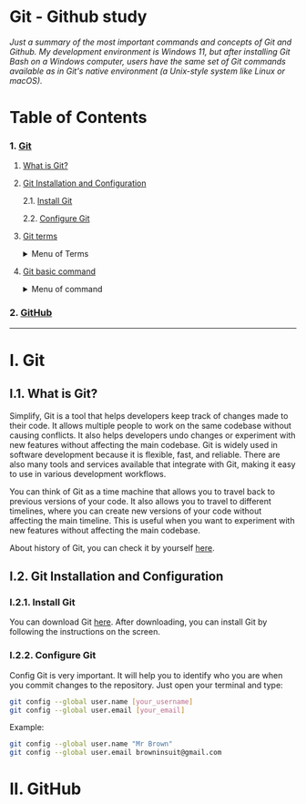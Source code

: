 # Git - Github study

<p><i>Just a summary of the most important commands and concepts of Git and Github. My development environment is Windows 11, but after installing Git Bash on a Windows computer, users have the same set of Git commands available as in Git's native environment (a Unix-style system like Linux or macOS).</i></p>

# Table of Contents

### 1. [Git](#I-git)

1. [What is Git?](#I-1-what-is-git)
2. [Git Installation and Configuration](#I-2-git-installation-and-configuration)

   2.1. [Install Git](#I-2-1-install-git)

   2.2. [Configure Git](#I-2-2-configure-git)

3. [Git terms](#I-3-git-terms)
   <details>
       <summary>Menu of Terms</summary>

   3.1. [Repository](#I-3-1-repository)

   3.2. [Working directory](#I-3-2-working-directory)

   3.3. [Staging area](#I-3-3-staging-area)

   3.4. [Commit](#I-3-4-commit)

   3.5. [Branch](#I-3-5-branch)

   3.6. [Merge](#I-3-6-merge)

   3.8. [Fork](#I-3-8-fork)

   3.9. [Pull request](#I-3-9-pull-request)

   3.10. [Clone](#I-3-10-clone)

   3.11. [Push](#I-3-11-push)

   3.12. [Pull](#I-3-12-pull)

   3.13. [Fetch](#I-3-13-fetch)

   3.14. [Remote](#I-3-14-remote)

   3.15. [Origin](#I-3-15-origin)

   3.16. [Upstream](#I-3-16-upstream)

   3.17. [HEAD](#I-3-17-head)

   3.18. [Master](#I-3-18-master)

   3.19. [Stash](#I-3-19-stash)

   3.20. [Tag](#I-3-20-tag)

   3.21. [Revert](#I-3-22-revert)

   3.22. [Reset](#I-3-23-reset)

   3.23. [Checkout](#I-3-24-checkout)

   3.24. [Diff](#I-3-25-diff)

   3.25. [Status](#I-3-26-status)

   3.26. [Log](#I-3-27-log)

   </details>

4. [Git basic command](#I-3-git-basic-command)
   <details>
           <summary>Menu of command</summary>

   4.1. [git status](#I-4-1-git-status)

   4.2. [git init](#I-4-2-git-init)

   4.3. [git add](#I-4-3-git-add)

   4.4. [git commit](#I-4-4-git-commit)

   4.5. [git log](#I-4-5-git-log)

   4.6. [git branch](#I-4-6-git-branch)

   4.7. [git checkout](#I-4-7-git-checkout)

   4.8. [git merge](#I-4-8-git-merge)

   4.9 [git diff](#I-4-9-git-diff)

   4.10. [git stash](#I-4-10-git-stash)

   4.11. [git tag](#I-4-11-git-tag)

   4.12. [git revert](#I-4-12-git-revert)

   4.13. [git reset](#I-4-13-git-reset)

   4.14. [git remote](#I-4-14-git-remote)

   4.15. [git push](#I-4-15-git-push)

   4.16. [git pull](#I-4-16-git-pull)

   4.17. [git fetch](#I-4-17-git-fetch)

   4.18. [git clone](#I-4-18-git-clone)

   4.19. [git config](#I-4-19-git-config)

   4.20. [git mv](#I-4-20-git-mv)

   4.21. [git rm](#I-4-21-git-rm)

   4.22. [git restore](#I-4-22-git-restore)

   </details>

### 2. [GitHub](#II-github)

---

# I. Git

## I.1. What is Git?

Simplify, Git is a tool that helps developers keep track of changes made to their code. It allows multiple people to work on the same codebase without causing conflicts. It also helps developers undo changes or experiment with new features without affecting the main codebase. Git is widely used in software development because it is flexible, fast, and reliable. There are also many tools and services available that integrate with Git, making it easy to use in various development workflows.

You can think of Git as a time machine that allows you to travel back to previous versions of your code. It also allows you to travel to different timelines, where you can create new versions of your code without affecting the main timeline. This is useful when you want to experiment with new features without affecting the main codebase.

About history of Git, you can check it by yourself [here](https://www.geeksforgeeks.org/history-of-git/).

## I.2. Git Installation and Configuration

### I.2.1. Install Git

You can download Git [here](https://git-scm.com/downloads). After downloading, you can install Git by following the instructions on the screen.

### I.2.2. Configure Git

Config Git is very important. It will help you to identify who you are when you commit changes to the repository. Just open your terminal and type:

```bash
git config --global user.name [your_username]
git config --global user.email [your_email]
```

Example:

```bash
git config --global user.name "Mr Brown"
git config --global user.email browninsuit@gmail.com
```

# II. GitHub
